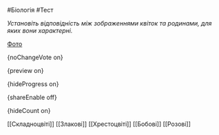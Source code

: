 #Біологія #Тест

*Установіть відповідність між зображеннями квіток та родинами, для яких вони характерні.*

[Фото](https://zno.osvita.ua//doc/images/znotest/21/2132/bio-2012_52_2132.jpg)

{noChangeVote on}

{preview on}

{hideProgress on}

{shareEnable off}

{hideCount on}

[[Складноцвіті]]
[[Злакові]]
[[Хрестоцвіті]]
[[Бобові]]
[[Розові]]
